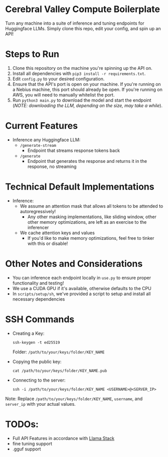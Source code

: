 # Cerebral Valley Compute Boilerplate
Turn any machine into a suite of inference and tuning endpoints for Huggingface LLMs. Simply clone this repo, edit your config, and spin up an API!

# Steps to Run
1. Clone this repository on the machine you're spinning up the API on.
2. Install all dependencies with `pip3 install -r requirements.txt`.
3. Edit `config.py` to your desired configuration.
4. Ensure that the API's port is open on your machine. If you're running on a Nebius machine, this port should already be open. If you're running on AWS, you will need to manually whitelist the port. 
5. Run `python3 main.py` to download the model and start the endpoint (*NOTE: downloading the LLM, depending on the size, may take a while*).

# Current Features
* Inference any Huggingface LLM:
    * `/generate-stream`
        * Endpoint that streams response tokens back
    * `/generate`
        * Endpoint that generates the response and returns it in the response, no streaming

# Technical Default Implementations
* Inference:
    * We assume an attention mask that allows all tokens to be attended to autoregressively!
        * Any other masking implementations, like sliding window, other other memory optimizations, are left as an exercise to the inferencer
    * We cache attention keys and values 
        * If you'd like to make memory optimizations, feel free to tinker with this or disable!

# Other Notes and Considerations
* You can inference each endpoint locally in `use.py` to ensure proper functionality and testing!
* We use a CUDA GPU if it's available, otherwise defaults to the CPU
* In `scripts/setup/sh`, we've provided a script to setup and install all necessary dependencies

# SSH Commands
* Creating a Key:
  ```
  ssh-keygen -t ed25519
  ```
  Folder: `/path/to/your/keys/folder/KEY_NAME`

* Copying the public key:
  ```
  cat /path/to/your/keys/folder/KEY_NAME.pub
  ```

* Connecting to the server:
  ```
  ssh -i /path/to/your/keys/folder/KEY_NAME <USERNAME>@<SERVER_IP>
  ```

Note: Replace `/path/to/your/keys/folder/KEY_NAME`, `username`, and `server_ip` with your actual values.

# TODOs:
* Full API Features in accordance with [Llama Stack](https://github.com/meta-llama/llama-stack)
* fine tuning support
* .gguf support
